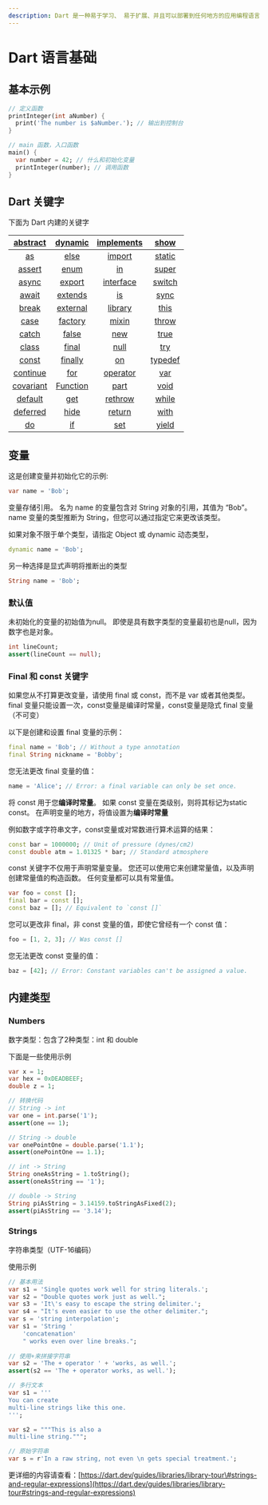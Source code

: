 ```yaml
---
description: Dart 是一种易于学习、 易于扩展、并且可以部署到任何地方的应用编程语言
---
```


# Dart 语言基础

## 基本示例

```dart
// 定义函数
printInteger(int aNumber) {
  print('The number is $aNumber.'); // 输出到控制台
}

// main 函数，入口函数
main() {
  var number = 42; // 什么和初始化变量
  printInteger(number); // 调用函数
}
```

## Dart 关键字

下面为 Dart 内建的关键字

 

| [abstract](https://dart.dev/guides/language/language-tour#abstract-classes) | [dynamic](https://dart.dev/guides/language/language-tour#important-concepts) | [implements](https://dart.dev/guides/language/language-tour#implicit-interfaces)  | [show](https://dart.dev/guides/language/language-tour#importing-only-part-of-a-library)  |
| :---: | :---: | :---: | :---: |
| [as](https://dart.dev/guides/language/language-tour#type-test-operators)  | [else](https://dart.dev/guides/language/language-tour#if-and-else) | [import](https://dart.dev/guides/language/language-tour#using-libraries)  | [static](https://dart.dev/guides/language/language-tour#class-variables-and-methods)  |
| [assert](https://dart.dev/guides/language/language-tour#assert) | [enum](https://dart.dev/guides/language/language-tour#enumerated-types) | [in](https://dart.dev/guides/language/language-tour#for-loops) | [super](https://dart.dev/guides/language/language-tour#extending-a-class) |
| [async](https://dart.dev/guides/language/language-tour#asynchrony-support) | [export](https://dart.dev/guides/libraries/create-library-packages) | [interface](https://stackoverflow.com/questions/28595501/was-the-interface-keyword-removed-from-dart)  | [switch](https://dart.dev/guides/language/language-tour#switch-and-case) |
| [await](https://dart.dev/guides/language/language-tour#asynchrony-support)  | [extends](https://dart.dev/guides/language/language-tour#extending-a-class) | [is](https://dart.dev/guides/language/language-tour#type-test-operators) | [sync](https://dart.dev/guides/language/language-tour#generators)  |
| [break](https://dart.dev/guides/language/language-tour#break-and-continue) | [external](https://stackoverflow.com/questions/24929659/what-does-external-mean-in-dart)  | [library](https://dart.dev/guides/language/language-tour#libraries-and-visibility)  | [this](https://dart.dev/guides/language/language-tour#constructors) |
| [case](https://dart.dev/guides/language/language-tour#switch-and-case) | [factory](https://dart.dev/guides/language/language-tour#factory-constructors)  | [mixin](https://dart.dev/guides/language/language-tour#adding-features-to-a-class-mixins)  | [throw](https://dart.dev/guides/language/language-tour#throw) |
| [catch](https://dart.dev/guides/language/language-tour#catch) | [false](https://dart.dev/guides/language/language-tour#booleans) | [new](https://dart.dev/guides/language/language-tour#using-constructors) | [true](https://dart.dev/guides/language/language-tour#booleans) |
| [class](https://dart.dev/guides/language/language-tour#instance-variables) | [final](https://dart.dev/guides/language/language-tour#final-and-const) | [null](https://dart.dev/guides/language/language-tour#default-value) | [try](https://dart.dev/guides/language/language-tour#catch) |
| [const](https://dart.dev/guides/language/language-tour#final-and-const) | [finally](https://dart.dev/guides/language/language-tour#finally) | [on](https://dart.dev/guides/language/language-tour#catch)  | [typedef](https://dart.dev/guides/language/language-tour#typedefs)  |
| [continue](https://dart.dev/guides/language/language-tour#break-and-continue) | [for](https://dart.dev/guides/language/language-tour#for-loops) | [operator](https://dart.dev/guides/language/language-tour#overridable-operators)  | [var](https://dart.dev/guides/language/language-tour#variables) |
| [covariant](https://dart.dev/guides/language/sound-problems#the-covariant-keyword)  | [Function](https://dart.dev/guides/language/language-tour#functions)  | [part](https://dart.dev/guides/libraries/create-library-packages#organizing-a-library-package)  | [void](https://medium.com/dartlang/dart-2-legacy-of-the-void-e7afb5f44df0) |
| [default](https://dart.dev/guides/language/language-tour#switch-and-case) | [get](https://dart.dev/guides/language/language-tour#getters-and-setters)  | [rethrow](https://dart.dev/guides/language/language-tour#catch) | [while](https://dart.dev/guides/language/language-tour#while-and-do-while) |
| [deferred](https://dart.dev/guides/language/language-tour#lazily-loading-a-library)  | [hide](https://dart.dev/guides/language/language-tour#importing-only-part-of-a-library)  | [return](https://dart.dev/guides/language/language-tour#functions) | [with](https://dart.dev/guides/language/language-tour#adding-features-to-a-class-mixins) |
| [do](https://dart.dev/guides/language/language-tour#while-and-do-while) | [if](https://dart.dev/guides/language/language-tour#if-and-else) | [set](https://api.dart.dev/stable/dart-core/Set-class.html)  | [yield](https://dart.dev/guides/language/language-tour#generators)  |

## 变量

这是创建变量并初始化它的示例:

```dart
var name = 'Bob';
```

变量存储引用。 名为 name 的变量包含对 String 对象的引用，其值为 “Bob”。 name 变量的类型推断为 String，但您可以通过指定它来更改该类型。 

如果对象不限于单个类型，请指定 Object 或 dynamic 动态类型，

```dart
dynamic name = 'Bob';
```

另一种选择是显式声明将推断出的类型

```dart
String name = 'Bob';
```

### 默认值

未初始化的变量的初始值为null。 即使是具有数字类型的变量最初也是null，因为数字也是对象。

```dart
int lineCount;
assert(lineCount == null);
```

### Final 和 const 关键字

如果您从不打算更改变量，请使用 final 或 const，而不是 var 或者其他类型。 final 变量只能设置一次，const变量是编译时常量，const变量是隐式 final 变量（不可变）

以下是创建和设置 final 变量的示例：

```dart
final name = 'Bob'; // Without a type annotation
final String nickname = 'Bobby';
```

您无法更改 final 变量的值：

```dart
name = 'Alice'; // Error: a final variable can only be set once.
```

将 const 用于您**编译时常量**。 如果 const 变量在类级别，则将其标记为static const。 在声明变量的地方，将值设置为**编译时常量**

例如数字或字符串文字，const变量或对常数进行算术运算的结果：

```dart
const bar = 1000000; // Unit of pressure (dynes/cm2)
const double atm = 1.01325 * bar; // Standard atmosphere
```

const 关键字不仅用于声明常量变量。 您还可以使用它来创建常量值，以及声明创建常量值的构造函数。 任何变量都可以具有常量值。

```dart
var foo = const [];
final bar = const [];
const baz = []; // Equivalent to `const []`
```

您可以更改非 final，非 const 变量的值，即使它曾经有一个 const 值：

```dart
foo = [1, 2, 3]; // Was const []
```

您无法更改 const 变量的值：

```dart
baz = [42]; // Error: Constant variables can't be assigned a value.
```

## 内建类型

### Numbers

数字类型：包含了2种类型：int 和 double

下面是一些使用示例

```dart
var x = 1;
var hex = 0xDEADBEEF;
double z = 1;

// 转换代码
// String -> int
var one = int.parse('1');
assert(one == 1);

// String -> double
var onePointOne = double.parse('1.1');
assert(onePointOne == 1.1);

// int -> String
String oneAsString = 1.toString();
assert(oneAsString == '1');

// double -> String
String piAsString = 3.14159.toStringAsFixed(2);
assert(piAsString == '3.14');
```

### Strings

字符串类型（UTF-16编码）

使用示例

```dart
// 基本用法
var s1 = 'Single quotes work well for string literals.';
var s2 = "Double quotes work just as well.";
var s3 = 'It\'s easy to escape the string delimiter.';
var s4 = "It's even easier to use the other delimiter.";
var s = 'string interpolation';
var s1 = 'String '
    'concatenation'
    " works even over line breaks.";
    
// 使用+来拼接字符串
var s2 = 'The + operator ' + 'works, as well.';
assert(s2 == 'The + operator works, as well.');

// 多行文本
var s1 = '''
You can create
multi-line strings like this one.
''';

var s2 = """This is also a
multi-line string.""";

// 原始字符串
var s = r'In a raw string, not even \n gets special treatment.';
```

更详细的内容请查看：[https://dart.dev/guides/libraries/library-tour\#strings-and-regular-expressions](https://dart.dev/guides/libraries/library-tour#strings-and-regular-expressions)

